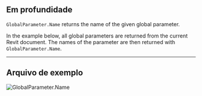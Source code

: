 ## Em profundidade
`GlobalParameter.Name` returns the name of the given global parameter.

In the example below, all global parameters are returned from the current Revit document. The names of the parameter are then returned with `GlobalParameter.Name`.
___
## Arquivo de exemplo

![GlobalParameter.Name](./Revit.Elements.GlobalParameter.Name_img.jpg)
